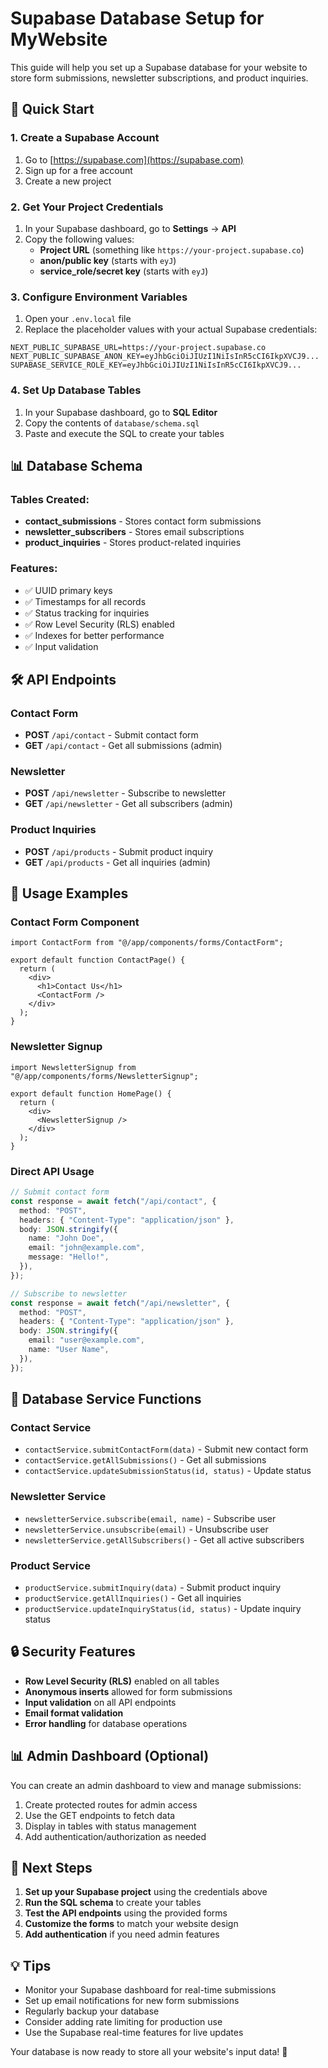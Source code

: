 # Supabase Database Setup for MyWebsite

This guide will help you set up a Supabase database for your website to store form submissions, newsletter subscriptions, and product inquiries.

## 🚀 Quick Start

### 1. Create a Supabase Account

1. Go to [https://supabase.com](https://supabase.com)
2. Sign up for a free account
3. Create a new project

### 2. Get Your Project Credentials

1. In your Supabase dashboard, go to **Settings** → **API**
2. Copy the following values:
   - **Project URL** (something like `https://your-project.supabase.co`)
   - **anon/public key** (starts with `eyJ`)
   - **service_role/secret key** (starts with `eyJ`)

### 3. Configure Environment Variables

1. Open your `.env.local` file
2. Replace the placeholder values with your actual Supabase credentials:

```env
NEXT_PUBLIC_SUPABASE_URL=https://your-project.supabase.co
NEXT_PUBLIC_SUPABASE_ANON_KEY=eyJhbGciOiJIUzI1NiIsInR5cCI6IkpXVCJ9...
SUPABASE_SERVICE_ROLE_KEY=eyJhbGciOiJIUzI1NiIsInR5cCI6IkpXVCJ9...
```

### 4. Set Up Database Tables

1. In your Supabase dashboard, go to **SQL Editor**
2. Copy the contents of `database/schema.sql`
3. Paste and execute the SQL to create your tables

## 📊 Database Schema

### Tables Created:

- **contact_submissions** - Stores contact form submissions
- **newsletter_subscribers** - Stores email subscriptions
- **product_inquiries** - Stores product-related inquiries

### Features:

- ✅ UUID primary keys
- ✅ Timestamps for all records
- ✅ Status tracking for inquiries
- ✅ Row Level Security (RLS) enabled
- ✅ Indexes for better performance
- ✅ Input validation

## 🛠️ API Endpoints

### Contact Form

- **POST** `/api/contact` - Submit contact form
- **GET** `/api/contact` - Get all submissions (admin)

### Newsletter

- **POST** `/api/newsletter` - Subscribe to newsletter
- **GET** `/api/newsletter` - Get all subscribers (admin)

### Product Inquiries

- **POST** `/api/products` - Submit product inquiry
- **GET** `/api/products` - Get all inquiries (admin)

## 📝 Usage Examples

### Contact Form Component

```tsx
import ContactForm from "@/app/components/forms/ContactForm";

export default function ContactPage() {
  return (
    <div>
      <h1>Contact Us</h1>
      <ContactForm />
    </div>
  );
}
```

### Newsletter Signup

```tsx
import NewsletterSignup from "@/app/components/forms/NewsletterSignup";

export default function HomePage() {
  return (
    <div>
      <NewsletterSignup />
    </div>
  );
}
```

### Direct API Usage

```typescript
// Submit contact form
const response = await fetch("/api/contact", {
  method: "POST",
  headers: { "Content-Type": "application/json" },
  body: JSON.stringify({
    name: "John Doe",
    email: "john@example.com",
    message: "Hello!",
  }),
});

// Subscribe to newsletter
const response = await fetch("/api/newsletter", {
  method: "POST",
  headers: { "Content-Type": "application/json" },
  body: JSON.stringify({
    email: "user@example.com",
    name: "User Name",
  }),
});
```

## 🔧 Database Service Functions

### Contact Service

- `contactService.submitContactForm(data)` - Submit new contact form
- `contactService.getAllSubmissions()` - Get all submissions
- `contactService.updateSubmissionStatus(id, status)` - Update status

### Newsletter Service

- `newsletterService.subscribe(email, name)` - Subscribe user
- `newsletterService.unsubscribe(email)` - Unsubscribe user
- `newsletterService.getAllSubscribers()` - Get all active subscribers

### Product Service

- `productService.submitInquiry(data)` - Submit product inquiry
- `productService.getAllInquiries()` - Get all inquiries
- `productService.updateInquiryStatus(id, status)` - Update inquiry status

## 🔒 Security Features

- **Row Level Security (RLS)** enabled on all tables
- **Anonymous inserts** allowed for form submissions
- **Input validation** on all API endpoints
- **Email format validation**
- **Error handling** for database operations

## 📊 Admin Dashboard (Optional)

You can create an admin dashboard to view and manage submissions:

1. Create protected routes for admin access
2. Use the GET endpoints to fetch data
3. Display in tables with status management
4. Add authentication/authorization as needed

## 🚨 Next Steps

1. **Set up your Supabase project** using the credentials above
2. **Run the SQL schema** to create your tables
3. **Test the API endpoints** using the provided forms
4. **Customize the forms** to match your website design
5. **Add authentication** if you need admin features

## 💡 Tips

- Monitor your Supabase dashboard for real-time submissions
- Set up email notifications for new form submissions
- Regularly backup your database
- Consider adding rate limiting for production use
- Use the Supabase real-time features for live updates

Your database is now ready to store all your website's input data! 🎉
